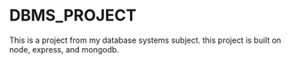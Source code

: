 # DBMS_PROJECT
This is a project from my database systems subject.
this project is built on node, express, and mongodb.

